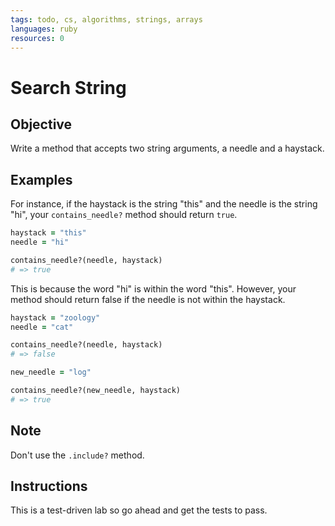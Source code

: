 ```yaml
---
tags: todo, cs, algorithms, strings, arrays
languages: ruby
resources: 0
---
```


# Search String

## Objective

Write a method that accepts two string arguments, a needle and a haystack.

## Examples

For instance, if the haystack is the string "this" and the needle is the string "hi", your `contains_needle?` method should return `true`.

```ruby
haystack = "this"
needle = "hi"

contains_needle?(needle, haystack)
# => true
```

This is because the word "hi" is within the word "this". However, your method should return false if the needle is not within the haystack.

```ruby
haystack = "zoology"
needle = "cat"

contains_needle?(needle, haystack)
# => false

new_needle = "log"

contains_needle?(new_needle, haystack)
# => true
```

## Note

Don't use the `.include?` method.

## Instructions

This is a test-driven lab so go ahead and get the tests to pass.
